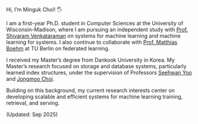 Hi, I’m Minguk Choi! 🖐

I am a first-year Ph.D. student in Computer Sciences at the University of Wisconsin–Madison, where I am pursuing an independent study with [Prof. Shivaram Venkataraman](https://shivaram.org/) on systems for machine learning and machine learning for systems. I also continue to collaborate with [Prof. Matthias Boehm](https://mboehm7.github.io/) at TU Berlin on federated learning.

I received my Master’s degree from Dankook University in Korea. My Master’s research focused on storage and database systems, particularly learned index structures, under the supervision of Professors [Seehwan Yoo](https://sites.google.com/site/dkumobileos/members/seehwanyoo) and [Jongmoo Choi](http://embedded.dankook.ac.kr/~choijm/).

Building on this background, my current research interests center on developing scalable and efficient systems for machine learning training, retrieval, and serving.

(Updated: Sep 2025)
